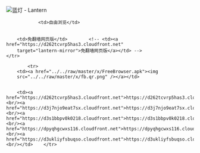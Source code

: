 

<img src="../../raw/master/x/8e0a2b81.c82003be.LanternYellow2.png" alt="蓝灯 - Lantern"/>
<table>
    <tr>
                
                <td>自由浏览</td>
        
        
        <td>免翻墙网页版</td>        <!-- <td><a href="https://d262tcvrp5has3.cloudfront.net"
        target="lantern-mirror">免翻墙网页版</a></td> -->
    </tr>
    
            <tr>
        <td><a href="../../raw/master/x/FreeBrowser.apk"><img
        src="../../raw/master/x/fb.qr.png" /></a></td>

        
        <td><a href="https://d262tcvrp5has3.cloudfront.net">https://d262tcvrp5has3.cloudfront.net</a><br/><a href="https://d3j7njo9eat7sx.cloudfront.net">https://d3j7njo9eat7sx.cloudfront.net</a><br/><a href="https://d3s1bbpv0k0218.cloudfront.net">https://d3s1bbpv0k0218.cloudfront.net</a><br/><a href="https://dpyqhgcwxs116.cloudfront.net">https://dpyqhgcwxs116.cloudfront.net</a><br/><a href="https://d3ukliyfsbuqso.cloudfront.net">https://d3ukliyfsbuqso.cloudfront.net</a><br/></td>    </tr>
</table>
